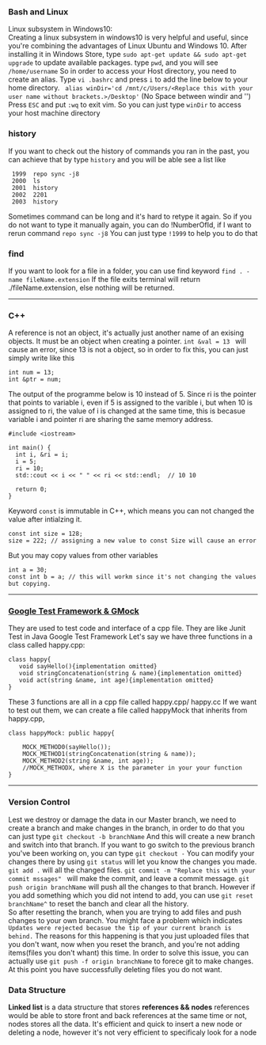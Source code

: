 ### Bash and Linux
Linux subsystem in Windows10:<br/>
Creating a linux subsystem in windows10 is very helpful and useful, since you're combining the advantages of Linux Ubuntu and Windows 10.
After installing it in Windows Store, type ```sudo apt-get update && sudo apt-get upgrade``` to update available packages.
type ```pwd```, and you will see ```/home/username```
So in order to access your Host directory, you need to create an alias.
Type ```vi .bashrc``` and press ``` i ``` to add the line below to your home directory.
``` alias winDir='cd /mnt/c/Users/<Replace this with your user name without brackets.>/Desktop'```
(No Space between windir and '')
Press ```ESC``` and put ```:wq``` to exit vim.
So you can just type ```winDir``` to access your host machine directory
<br>
### history 
If you want to check out the history of commands you ran in the past, you can achieve that by type ```history``` and you will be able see a list like 
```
 1999  repo sync -j8
 2000  ls
 2001  history 
 2002  2201
 2003  history 
``` 
Sometimes command can be long and it's hard to retype it again. So if you do not want to type it manually again, you can do !NumberOfId, if I want to rerun command ```repo sync -j8``` You can just type ```!1999``` to help you to do that


### find
If you want to look for a file in a folder, you can use find keyword
```find . -name fileName.extension```
If the file exits terminal will return ./fileName.extension, else nothing will be returned.



---

### C++
A reference is not an object, it's actually just another name of an exising objects.
It must be an object when creating a pointer.
```int &val = 13 ``` 
will cause an error, since 13 is not a object, so in order to fix this, you can just simply write like this
```
int num = 13;
int &ptr = num;
 ```
The output of the programme below is 10 instead of 5. Since ri is the pointer that points to variable i, even if 5 is assigned to the varible i, but when 10 is assigned to ri, the value of i is changed at the same time, this is becasue variable i and pointer ri are sharing the same memory address.
```
#include <iostream>

int main() {
  int i, &ri = i;
  i = 5;
  ri = 10;
  std::cout << i << " " << ri << std::endl;  // 10 10

  return 0;
}
```
Keyword ```const``` is immutable in C++, which means you can not changed the value after intialzing it.
```
const int size = 128;
size = 222; // assigning a new value to const Size will cause an error
```
But you may copy values from other variables 
```
int a = 30;
const int b = a; // this will workm since it's not changing the values but copying.
```
---
### [Google Test Framework & GMock](https://github.com/google/googletest)

They are used to test code and interface of a cpp file. They are like Junit Test in Java
Google Test Framework 
Let's say we have three functions in a class called happy.cpp: <br />
```
class happy{
   void sayHello(){implementation omitted}
   void stringConcatenation(string & name){implementation omitted}
   void act(string &name, int age){implementation omitted}
}
```
These 3 functions are all in a cpp file called happy.cpp/ happy.cc
If we want to test out them, we can create a file called happyMock that inherits from happy.cpp,
```
class happyMock: public happy{
 
    MOCK_METHOD0(sayHello());
    MOCK_METHOD1(stringConcatenation(string & name));
    MOCK_METHOD2(string &name, int age));
    //MOCK_METHODX, where X is the parameter in your your function
}
```

---

### Version Control
Lest we destroy or damage the data in our Master branch, we need to create a branch and make changes in the branch, in order to do that you can just type ```git checkout -b branchName``` And this will create a new branch and switch into that branch. If you want to go switch to the previous branch you've been working on, you can type ```git checkout -``` You can modify your changes there by using ```git status``` will let you know the changes you made.  ```git add .``` will all the changed files. ```git commit -m "Replace this with your commit mssages" ``` will make the commit, and leave a commit message. ```git push origin branchName``` will push all the changes to that branch. However if you add something which you did not intend to add, you can use ```git reset branchName^``` to reset the banch and clear all the history. 
<br />
So after resetting the branch, when you are trying to add files and push changes to your own branch. You might face a problem which indicates ```Updates were rejected becasue the tip of your current branch is behind.``` The reasons for this happening is that you just uploaded files that you don't want, now when you reset the branch, and you're not adding items(files you don't whant) this time. In order to solve this issue, you can actually use ```git push -f origin branchName``` to forece git to make changes. At this point you have successfully deleting files you do not want.


### Data Structure
**Linked list** is a data structure that stores **references && nodes**
references would be able to store front and back references at the same time or not, nodes stores all the data.
It's efficient and quick to insert a new node or deleting a node, however it's not very efficient to specificaly look for a node
